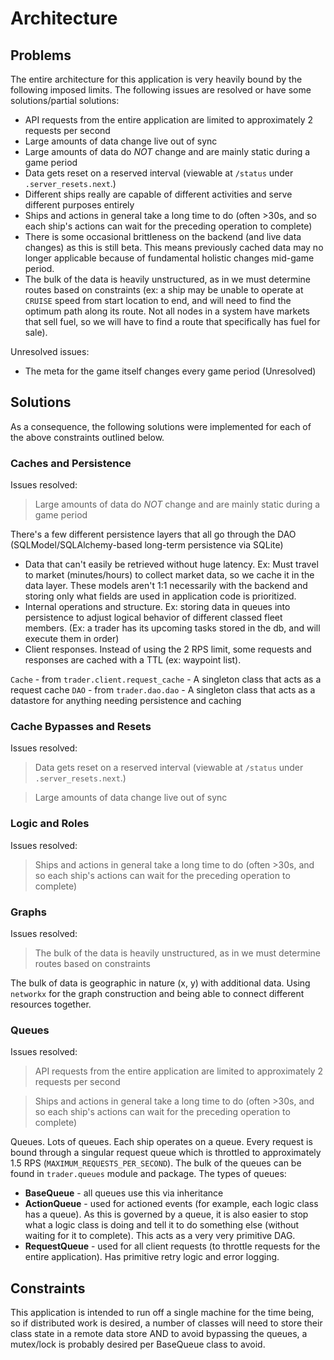 # Architecture

## Problems

The entire architecture for this application is very heavily bound by the following imposed limits.
The following issues are resolved or have some solutions/partial solutions:

* API requests from the entire application are limited to approximately 2 requests per second
* Large amounts of data change live out of sync
* Large amounts of data do *NOT* change and are mainly static during a game period
* Data gets reset on a reserved interval (viewable at `/status` under `.server_resets.next`.)
* Different ships really are capable of different activities and serve different purposes entirely
* Ships and actions in general take a long time to do (often >30s, and so each ship's actions can wait
for the preceding operation to complete)
* There is some occasional brittleness on the backend (and live data changes) as this is still beta. This means
previously cached data may no longer applicable because of fundamental holistic changes mid-game period.
* The bulk of the data is heavily unstructured, as in we must determine routes based on constraints (ex: a ship
may be unable to operate at `CRUISE` speed from start location to end, and will need to find the optimum path
along its route. Not all nodes in a system have markets that sell fuel, so we will have to find a route that specifically
has fuel for sale).

Unresolved issues:

* The meta for the game itself changes every game period (Unresolved)

## Solutions

As a consequence, the following solutions were implemented for each of the above constraints outlined below.

### Caches and Persistence

Issues resolved: 

> Large amounts of data do *NOT* change and are mainly static during a game period

There's a few different persistence layers that all go through the DAO (SQLModel/SQLAlchemy-based long-term persistence via SQLite)

* Data that can't easily be retrieved without huge latency. Ex: Must travel to market (minutes/hours) to collect market data,
so we cache it in the data layer. These models aren't 1:1 necessarily with the backend and storing only what fields are used 
in application code is prioritized.
* Internal operations and structure. Ex: storing data in queues into persistence to adjust logical behavior of different classed
fleet members. (Ex: a trader has its upcoming tasks stored in the db, and will execute them in order)
* Client responses. Instead of using the 2 RPS limit, some requests and responses are cached with a TTL (ex: waypoint list).

`Cache` - from `trader.client.request_cache` - A singleton class that acts as a request cache
`DAO` - from `trader.dao.dao` - A singleton class that acts as a datastore for anything needing persistence and caching

### Cache Bypasses and Resets

Issues resolved: 

> Data gets reset on a reserved interval (viewable at `/status` under `.server_resets.next`.)

> Large amounts of data change live out of sync

### Logic and Roles

Issues resolved: 

> Ships and actions in general take a long time to do (often >30s, and so each ship's actions can wait
> for the preceding operation to complete)



### Graphs

Issues resolved: 

> The bulk of the data is heavily unstructured, as in we must determine routes based on constraints

The bulk of data is geographic in nature (x, y) with additional data. Using `networkx` for the graph construction
and being able to connect different resources together.

### Queues

Issues resolved: 

> API requests from the entire application are limited to approximately 2 requests per second

> Ships and actions in general take a long time to do (often >30s, and so each ship's actions can wait
for the preceding operation to complete)

Queues. Lots of queues. Each ship operates on a queue. Every request is bound through a singular request queue
which is throttled to approximately 1.5 RPS (`MAXIMUM_REQUESTS_PER_SECOND`). The bulk of the queues can be found
in `trader.queues` module and package. The types of queues:

* __BaseQueue__ - all queues use this via inheritance
* __ActionQueue__ - used for actioned events (for example, each logic class has a queue). As this is governed by 
a queue, it is also easier to stop what a logic class is doing and tell it to do something else (without waiting
for it to complete). This acts as a very very primitive DAG.
* __RequestQueue__ - used for all client requests (to throttle requests for the entire application). Has primitive 
retry logic and error logging.

## Constraints

This application is intended to run off a single machine for the time being, so if distributed work is desired, 
a number of classes will need to store their class state in a remote data store AND to avoid bypassing the queues,
a mutex/lock is probably desired per BaseQueue class to avoid.
